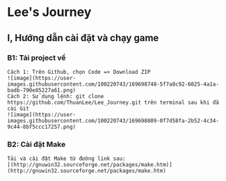 # Lee's Journey

## I, Hướng dẫn cài đặt và chạy game
  ### B1: Tải project về
    Cách 1: Trên Github, chọn Code => Download ZIP
    ![image](https://user-images.githubusercontent.com/100220743/169698748-5f7a8c92-6025-4a1a-badb-790e85227a61.png)
    Cách 2: Sử dụng lệnh: git clone https://github.com/ThuanLee/Lee_Journey.git trên terminal sau khi đã cài Git
    ![image](https://user-images.githubusercontent.com/100220743/169698809-0f7d58fa-2b52-4c34-9c44-8bf5ccc17257.png)  
  ### B2: Cài đặt Make
    Tải và cài đặt Make từ đường link sau: [(http://gnuwin32.sourceforge.net/packages/make.htm)](http://gnuwin32.sourceforge.net/packages/make.htm)  
    
    
